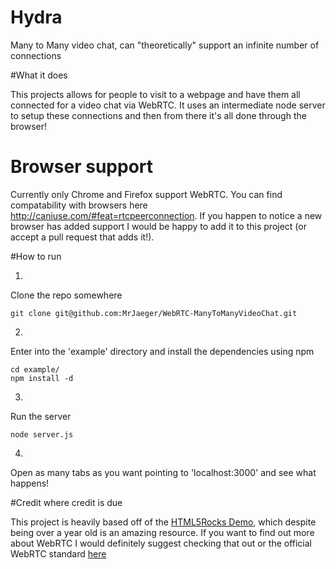 Hydra
==========================

Many to Many video chat, can "theoretically" support an infinite number of connections

#What it does

This projects allows for people to visit to a webpage and have them all connected for a video chat via WebRTC.  It uses an intermediate node server to setup these connections and then from there it's all done through the browser!

# Browser support

Currently only Chrome and Firefox support WebRTC.  You can find compatability with browsers here http://caniuse.com/#feat=rtcpeerconnection.  If you happen to notice a new browser has added support I would be happy to add it to this project (or accept a pull request that adds it!).

#How to run

1.
Clone the repo somewhere
```
git clone git@github.com:MrJaeger/WebRTC-ManyToManyVideoChat.git
```

2.
Enter into the 'example' directory and install the dependencies using npm
```
cd example/
npm install -d
```

3.
Run the server
```
node server.js
```

4.
Open as many tabs as you want pointing to 'localhost:3000' and see what happens!

#Credit where credit is due

This project is heavily based off of the [HTML5Rocks Demo](http://www.html5rocks.com/en/tutorials/webrtc/basics/), which despite being over a year old is an amazing resource.  If you want to find out more about WebRTC I would definitely suggest checking that out or the official WebRTC standard [here](http://www.w3.org/TR/2013/WD-webrtc-20130910/)

